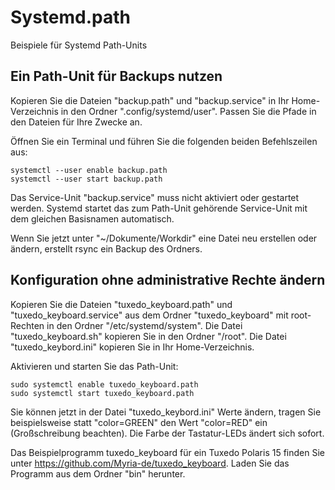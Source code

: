 # Systemd.path
Beispiele für Systemd Path-Units

## Ein Path-Unit für Backups nutzen

Kopieren Sie die Dateien "backup.path" und "backup.service" in Ihr Home-Verzeichnis in den Ordner ".config/systemd/user". Passen Sie die Pfade in den Dateien für Ihre Zwecke an.

Öffnen Sie ein Terminal und führen Sie die folgenden beiden Befehlszeilen aus:
```
systemctl --user enable backup.path
systemctl --user start backup.path
```
Das Service-Unit "backup.service" muss nicht aktiviert oder gestartet werden. Systemd startet das zum Path-Unit gehörende Service-Unit mit dem gleichen Basisnamen automatisch.

Wenn Sie jetzt unter "~/Dokumente/Workdir" eine Datei neu erstellen oder ändern, erstellt rsync ein Backup des Ordners.

## Konfiguration ohne administrative Rechte ändern

Kopieren Sie die Dateien "tuxedo_keyboard.path" und "tuxedo_keyboard.service" aus dem Ordner "tuxedo_keyboard" mit root-Rechten in den Ordner "/etc/systemd/system". Die Datei "tuxedo_keyboard.sh" kopieren Sie in den Ordner "/root". Die Datei "tuxedo_keybord.ini" kopieren Sie in Ihr Home-Verzeichnis.

Aktivieren und starten Sie das Path-Unit:
```
sudo systemctl enable tuxedo_keyboard.path
sudo systemctl start tuxedo_keyboard.path
```
Sie können jetzt in der Datei "tuxedo_keybord.ini" Werte ändern, tragen Sie beispielsweise statt "color=GREEN" den Wert "color=RED" ein (Großschreibung beachten). Die Farbe der Tastatur-LEDs ändert sich sofort.

Das Beispielprogramm tuxedo_keyboard für ein Tuxedo Polaris 15 finden Sie unter https://github.com/Myria-de/tuxedo_keyboard. Laden Sie das Programm aus dem Ordner "bin" herunter.


